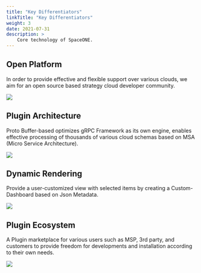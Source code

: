 ```yaml
---
title: "Key Differentiators"
linkTitle: "Key Differentiators"
weight: 3
date: 2021-07-31
description: >
    Core technology of SpaceONE.
---
```


## Open Platform

In order to provide effective and flexible support over various clouds, we aim for an open source based strategy cloud developer community.

![](/docs/concepts/img/2020-07-31-3.18.54.png)


## Plugin Architecture

Proto Buffer-based optimizes gRPC Framework as its own engine, enables effective processing of thousands of various cloud schemas based on MSA \(Micro Service Architecture\).

![](/docs/concepts/img/2020-07-31-3.23.50.png)

## Dynamic Rendering

Provide a user-customized view with selected items by creating a Custom-Dashboard based on Json Metadata.

![](/docs/concepts/img/2020-07-31-3.25.39.png)

## Plugin Ecosystem

A Plugin marketplace for various users such as MSP, 3rd party, and customers to provide freedom for developments and installation according to their own needs.

![](/docs/concepts/img/2020-07-31-3.29.34.png)

